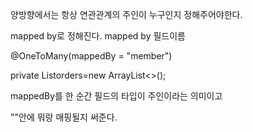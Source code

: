 양방향에서는 항상 연관관계의 주인이 누구인지 정해주어야한다.

mapped by로 정해진다. mapped by 필드이름

@OneToMany(mappedBy = "member")

private List<Order>orders=new ArrayList<>();
  
  mappedBy를 한 순간 필드의 타입이 주인이라는 의미이고
  
  ""안에 뭐랑 매핑될지 써준다.
